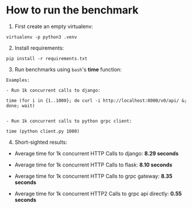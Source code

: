 # How to run the benchmark

1. First create an empty virtualenv:  
```
virtualenv -p python3 .venv
```

2. Install requirements:  
```
pip install -r requirements.txt
```

3. Run benchmarks using `bash`'s **time** function:

```
Examples:

- Run 1k concurrent calls to django:  

time (for i in {1..1000}; do curl -i http://localhost:8000/v0/api/ &; done; wait)


- Run 1k concurrent calls to python grpc client:

time (python client.py 1000)

```

4. Short-sighted results:

- Average time for 1k concurrent HTTP Calls to django: **8.29 seconds**

- Average time for 1k concurrent HTTP Calls to flask: **8.10 seconds** 

- Average time for 1k concurrent HTTP Calls to grpc gateway: **8.35 seconds**

- Average time for 1k concurrent HTTP2 Calls to grpc api directly: **0.55 seconds**
